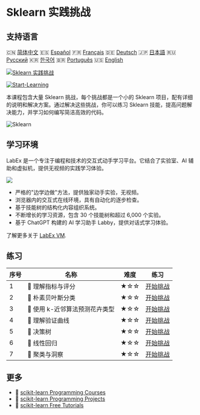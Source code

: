 # Sklearn 实践挑战

## 支持语言

🇨🇳 [简体中文](README_zh.md) 🇪🇸 [Español](README_es.md) 🇫🇷 [Français](README_fr.md) 🇩🇪 [Deutsch](README_de.md) 🇯🇵 [日本語](README_ja.md) 🇷🇺 [Русский](README_ru.md) 🇰🇷 [한국어](README_ko.md) 🇧🇷 [Português](README_pt.md) 🇺🇸 [English](README.md) 

[![Sklearn 实践挑战](https://cover-creator.labex.io/sklearn-practice-challenges.png?lang=zh)](https://labex.io/zh/courses/sklearn-practice-challenges)

[![Start-Learning](https://img.shields.io/badge/Start-Learning-whitesmoke?style=for-the-badge)](https://labex.io/zh/courses/sklearn-practice-challenges)

本课程包含大量 Sklearn 挑战，每个挑战都是一个小的 Sklearn 项目，配有详细的说明和解决方案。通过解决这些挑战，你可以练习 Sklearn 技能，提高问题解决能力，并学习如何编写简洁高效的代码。

![Sklearn](https://img.shields.io/badge/Sklearn-whitesmoke?style=for-the-badge&logo=sklearn)


## 学习环境

LabEx 是一个专注于编程和技术的交互式动手学习平台。它结合了实验室、AI 辅助和虚拟机，提供无视频的实践学习体验。

![](https://tutorial-screenshot.getvm.io/images/vm-1725247253.png)

- 严格的"边学边做"方法，提供独家动手实验，无视频。
- 浏览器内的交互式在线环境，具有自动化的逐步检查。
- 基于技能树的结构化内容组织系统。
- 不断增长的学习资源，包含 30 个技能树和超过 6,000 个实验。
- 基于 ChatGPT 构建的 AI 学习助手 Labby，提供对话式学习体验。

了解更多关于 [LabEx VM](https://support.labex.io/using-labex/virtual-machine).

## 练习

|   序号 | 名称                           | 难度   | 练习                                                                                                                          |
|--------|--------------------------------|--------|-------------------------------------------------------------------------------------------------------------------------------|
|      1 | 🎯 理解指标与评分              | ★☆☆    | <a target='_blank' href='https://labex.io/zh/labs/python-understanding-metrics-and-scoring-185172'>开始挑战</a>               |
|      2 | 🎯 朴素贝叶斯分类              | ★☆☆    | <a target='_blank' href='https://labex.io/zh/labs/python-naive-bayes-classification-250427'>开始挑战</a>                      |
|      3 | 🎯 使用 k-近邻算法预测花卉类型 | ★☆☆    | <a target='_blank' href='https://labex.io/zh/labs/sklearn-predicting-flower-types-with-nearest-neighbors-256147'>开始挑战</a> |
|      4 | 🎯 理解验证曲线                | ★☆☆    | <a target='_blank' href='https://labex.io/zh/labs/python-understanding-validation-curves-106940'>开始挑战</a>                 |
|      5 | 🎯 决策树                      | ★☆☆    | <a target='_blank' href='https://labex.io/zh/labs/python-decision-trees-92597'>开始挑战</a>                                   |
|      6 | 🎯 线性回归                    | ★☆☆    | <a target='_blank' href='https://labex.io/zh/labs/python-linear-regression-185171'>开始挑战</a>                               |
|      7 | 🎯 聚类与洞察                  | ★☆☆    | <a target='_blank' href='https://labex.io/zh/labs/python-clustering-and-insights-198286'>开始挑战</a>                         |

## 更多

- 🔗 [scikit-learn Programming Courses](https://github.com/labex-labs/awesome-programming-courses)
- 🔗 [scikit-learn Programming Projects](https://github.com/labex-labs/awesome-programming-projects)
- 🔗 [scikit-learn Free Tutorials](https://github.com/labex-labs/sklearn-free-tutorials)

